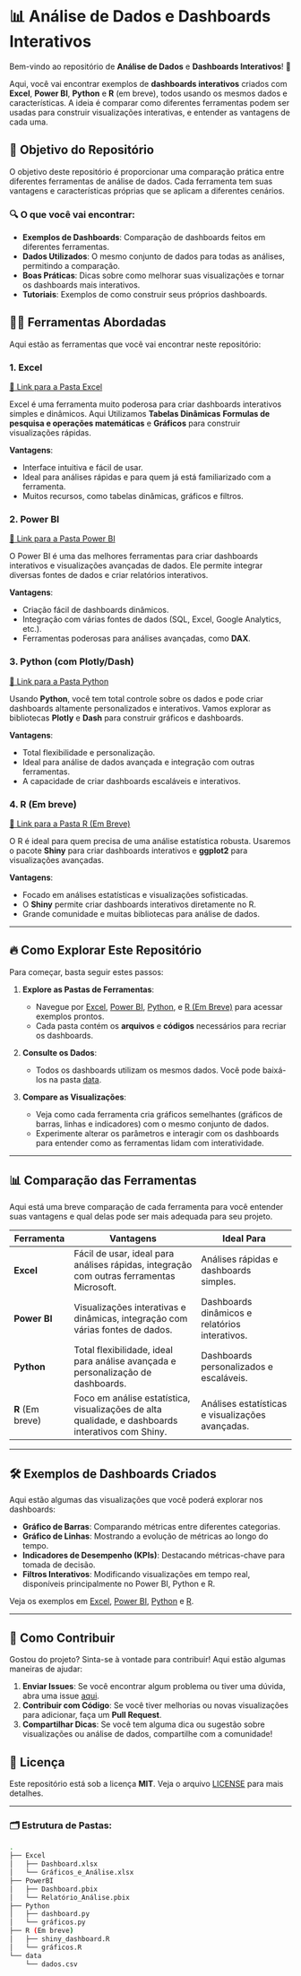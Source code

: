 # 📊 Análise de Dados e Dashboards Interativos

Bem-vindo ao repositório de **Análise de Dados** e **Dashboards Interativos**! 🎉

Aqui, você vai encontrar exemplos de **dashboards interativos** criados com **Excel**, **Power BI**, **Python** e **R** (em breve), todos usando os mesmos dados e características. A ideia é comparar como diferentes ferramentas podem ser usadas para construir visualizações interativas, e entender as vantagens de cada uma.

## 🚀 Objetivo do Repositório

O objetivo deste repositório é proporcionar uma comparação prática entre diferentes ferramentas de análise de dados. Cada ferramenta tem suas vantagens e características próprias que se aplicam a diferentes cenários.

### 🔍 O que você vai encontrar:

- **Exemplos de Dashboards**: Comparação de dashboards feitos em diferentes ferramentas.
- **Dados Utilizados**: O mesmo conjunto de dados para todas as análises, permitindo a comparação.
- **Boas Práticas**: Dicas sobre como melhorar suas visualizações e tornar os dashboards mais interativos.
- **Tutoriais**: Exemplos de como construir seus próprios dashboards.

## 🧑‍💻 Ferramentas Abordadas

Aqui estão as ferramentas que você vai encontrar neste repositório:

### 1. **Excel**
[🔗 Link para a Pasta Excel](./Excel)

Excel é uma ferramenta muito poderosa para criar dashboards interativos simples e dinâmicos. Aqui Utilizamos **Tabelas Dinâmicas** **Formulas de pesquisa e operações matemáticas** e **Gráficos** para construir visualizações rápidas.

**Vantagens**:
- Interface intuitiva e fácil de usar.
- Ideal para análises rápidas e para quem já está familiarizado com a ferramenta.
- Muitos recursos, como tabelas dinâmicas, gráficos e filtros.

### 2. **Power BI**
[🔗 Link para a Pasta Power BI](./PowerBI)

O Power BI é uma das melhores ferramentas para criar dashboards interativos e visualizações avançadas de dados. Ele permite integrar diversas fontes de dados e criar relatórios interativos.

**Vantagens**:
- Criação fácil de dashboards dinâmicos.
- Integração com várias fontes de dados (SQL, Excel, Google Analytics, etc.).
- Ferramentas poderosas para análises avançadas, como **DAX**.

### 3. **Python (com Plotly/Dash)**
[🔗 Link para a Pasta Python](./Python)

Usando **Python**, você tem total controle sobre os dados e pode criar dashboards altamente personalizados e interativos. Vamos explorar as bibliotecas **Plotly** e **Dash** para construir gráficos e dashboards.

**Vantagens**:
- Total flexibilidade e personalização.
- Ideal para análise de dados avançada e integração com outras ferramentas.
- A capacidade de criar dashboards escaláveis e interativos.

### 4. **R (Em breve)**
[🔗 Link para a Pasta R (Em Breve)](./R)

O R é ideal para quem precisa de uma análise estatística robusta. Usaremos o pacote **Shiny** para criar dashboards interativos e **ggplot2** para visualizações avançadas.

**Vantagens**:
- Focado em análises estatísticas e visualizações sofisticadas.
- O **Shiny** permite criar dashboards interativos diretamente no R.
- Grande comunidade e muitas bibliotecas para análise de dados.

---

## 🔥 Como Explorar Este Repositório

Para começar, basta seguir estes passos:

1. **Explore as Pastas de Ferramentas**:
   - Navegue por [Excel](./Excel), [Power BI](./PowerBI), [Python](./Python), e [R (Em Breve)](./R) para acessar exemplos prontos.
   - Cada pasta contém os **arquivos** e **códigos** necessários para recriar os dashboards.

2. **Consulte os Dados**:
   - Todos os dashboards utilizam os mesmos dados. Você pode baixá-los na pasta [data](./data).

3. **Compare as Visualizações**:
   - Veja como cada ferramenta cria gráficos semelhantes (gráficos de barras, linhas e indicadores) com o mesmo conjunto de dados.
   - Experimente alterar os parâmetros e interagir com os dashboards para entender como as ferramentas lidam com interatividade.

---

## 📊 Comparação das Ferramentas

Aqui está uma breve comparação de cada ferramenta para você entender suas vantagens e qual delas pode ser mais adequada para seu projeto.

| Ferramenta     | Vantagens                                                                                   | Ideal Para                                |
|----------------|---------------------------------------------------------------------------------------------|-------------------------------------------|
| **Excel**      | Fácil de usar, ideal para análises rápidas, integração com outras ferramentas Microsoft.    | Análises rápidas e dashboards simples.   |
| **Power BI**   | Visualizações interativas e dinâmicas, integração com várias fontes de dados.               | Dashboards dinâmicos e relatórios interativos. |
| **Python**     | Total flexibilidade, ideal para análise avançada e personalização de dashboards.            | Dashboards personalizados e escaláveis.  |
| **R** (Em breve)| Foco em análise estatística, visualizações de alta qualidade, e dashboards interativos com Shiny. | Análises estatísticas e visualizações avançadas. |

---

## 🛠️ Exemplos de Dashboards Criados

Aqui estão algumas das visualizações que você poderá explorar nos dashboards:

- **Gráfico de Barras**: Comparando métricas entre diferentes categorias.
- **Gráfico de Linhas**: Mostrando a evolução de métricas ao longo do tempo.
- **Indicadores de Desempenho (KPIs)**: Destacando métricas-chave para tomada de decisão.
- **Filtros Interativos**: Modificando visualizações em tempo real, disponíveis principalmente no Power BI, Python e R.

Veja os exemplos em [Excel](./Excel), [Power BI](./PowerBI), [Python](./Python) e [R](./R).

---

## 🏁 Como Contribuir

Gostou do projeto? Sinta-se à vontade para contribuir! Aqui estão algumas maneiras de ajudar:

1. **Enviar Issues**: Se você encontrar algum problema ou tiver uma dúvida, abra uma issue [aqui](https://github.com/seu-usuario/seu-repositorio/issues).
2. **Contribuir com Código**: Se você tiver melhorias ou novas visualizações para adicionar, faça um **Pull Request**.
3. **Compartilhar Dicas**: Se você tem alguma dica ou sugestão sobre visualizações ou análise de dados, compartilhe com a comunidade!

## 📜 Licença

Este repositório está sob a licença **MIT**. Veja o arquivo [LICENSE](./LICENSE) para mais detalhes.

---

### 🗂️ Estrutura de Pastas:

```bash
.
├── Excel
│   ├── Dashboard.xlsx
│   └── Gráficos_e_Análise.xlsx
├── PowerBI
│   ├── Dashboard.pbix
│   └── Relatório_Análise.pbix
├── Python
│   ├── dashboard.py
│   └── gráficos.py
├── R (Em breve)
│   ├── shiny_dashboard.R
│   └── gráficos.R
└── data
    └── dados.csv
